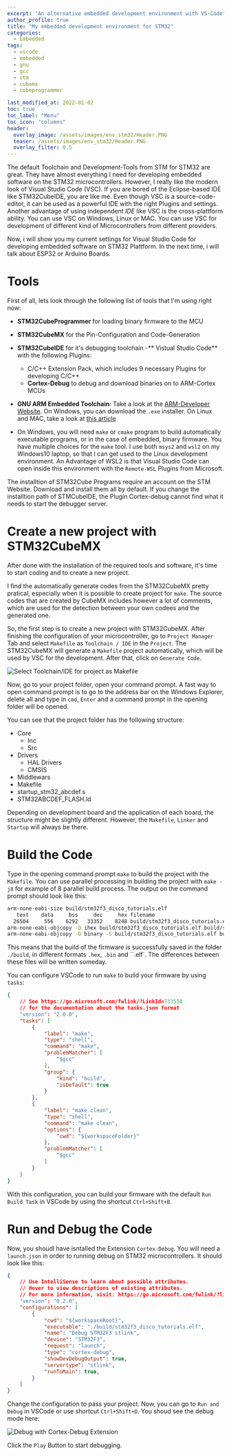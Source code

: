 ```yaml
---
excerpt: "An alternative embedded development environment with VS-Code"
author_profile: true
title: "My embedded development environment for STM32"
categories:
  - Embedded
tags:
  - vscode
  - embedded
  - gnu
  - gcc
  - stm
  - cubemx
  - cubeprogrammer

last_modified_at: 2022-01-02
toc: true
toc_label: "Menu"
toc_icon: "columns"
header:
  overlay_image: /assets/images/env_stm32/Header.PNG
  teaser: /assets/images/env_stm32/Header.PNG
  overlay_filter: 0.5
--- 
```


The default Toolchain and Development-Tools from STM for STM32 are great. They have almost everything I need for developing embedded software on the STM32 microcontrollers. However, I really like the modern look of Visual Studio Code (VSC). If you are bored of the Eclipse-based IDE like STM32CubeIDE, you are like me. Even though VSC is a source-code-editor, it can be used as a powerful IDE with the right Plugins and settings. Another advantage of using independent *IDE* like VSC is the cross-plattform ability. You can use VSC on Windows, Linux or MAC. You can use VSC for development of different kind of Microcontrollers from different providers. 

Now, i will show you my current settings for Visual Studio Code for developing embedded software on STM32 Plattform. In the next time, i will talk about ESP32 or Arduino Boards. 

# Tools
First of all, lets look through the following list of tools that I'm using right now: 
  - **STM32CubeProgrammer** for loading binary firmware to the MCU
  - **STM32CubeMX** for the Pin-Configuration and Code-Generation
  - **STM32CubeIDE** for it's debugging toolchain
  -** Vistual Studio Code** with the following Plugins: 
      - C/C++ Extension Pack, which includes 9 necessary Plugins for developing C/C++
      - **Cortex-Debug** to debug and download binaries on to ARM-Cortex MCUs
  - **GNU ARM Embedded Toolchain**: Take a look at the [ARM-Developer Website](https://developer.arm.com/tools-and-software/open-source-software/developer-tools/gnu-toolchain/gnu-rm/downloads). On Windows, you can download the ``.exe`` installer. On Linux and MAC, take a look at [this article](https://mynewt.apache.org/latest/get_started/native_install/cross_tools.html)

  - On Windows, you will need ``make`` or ``cmake`` program to build automatically executable programs, or in the case of embedded, binary firmware. You have multiple choices for the ``make`` tool. I use both ``msys2`` and ``wsl2`` on my Windows10 laptop, so that I can get used to the Linux development environment. An Advantage of WSL2 is that Visual Studio Code can open inside this environment with the ``Remote-WSL`` Plugins from Microsoft. 

The installtion of STM32Cube Programs require an account on the STM Website. Download and install them all by default. If you change the installtion path of STMCubeIDE, the Plugin Cortex-debug cannot find what it needs to start the debugger server.

# Create a new project with STM32CubeMX
After done with the installation of the required tools and software, it's time to start coding and to create a new project. 

I find the automatically generate codes from the STM32CubeMX pretty pratical, especially when it is possible to create project for ``make``. The source codes that are created by CubeMX includes however a lot of comments, which are used for the detection between your own codees and the generated one. 

So, the first step is to create a new project with STM32CubeMX. After finishing the configuration of your microcontroller, go to ``Project Manager`` Tab and select ``Makefile`` as ``Toolchain / IDE`` in the ``Project``. The STM32CubeMX will generate a ``Makefile`` project automatically, which will be used by VSC for the development. After that, click on ``Generate Code``. 

![Select Toolchain/IDE for project as Makefile](/assets/images/env_stm32/CubeMX1.PNG)

Now, go to your project folder, open your command prompt. A fast way to open command prompt is to go to the address bar on the Windows Explorer, delete all and type in ``cmd``, ``Enter`` and a command prompt in the opening folder will be opened.

You can see that the project folder has the following structure: 
- Core
    - Inc
    - Src
- Drivers
    - HAL Drivers
    - CMSIS
- Middlewars
- Makefile
- startup_stm32_abcdef.s
- STM32ABCDEF_FLASH.ld

Depending on development board and the application of each board, the structure might be slightly different. However, the ``Makefile``, ``Linker`` and ``Startup`` will always be there. 

# Build the Code

Type in the opening command prompt ``make`` to build the project with the ``Makefile``. You can use parallel processing in building the project with ``make -j8`` for example of 8 parallel build process. The output on the command prompt should look like this: 

```sh
arm-none-eabi-size build/stm32f3_disco_tutorials.elf
   text    data     bss     dec     hex filename
  26504     556    6292   33352    8248 build/stm32f3_disco_tutorials.elf
arm-none-eabi-objcopy -O ihex build/stm32f3_disco_tutorials.elf build/stm32f3_disco_tutorials.hex
arm-none-eabi-objcopy -O binary -S build/stm32f3_disco_tutorials.elf build/stm32f3_disco_tutorials.bin
```

This means that the build of the firmware is successfully saved in the folder ``./build``, in different formats ``.hex``, ``.bin`` and ``.elf`. The differences between these files will be written someday. 

You can configure VSCode to run ``make`` to build your firmware by using ``tasks``: 

```json
{
    // See https://go.microsoft.com/fwlink/?LinkId=733558
    // for the documentation about the tasks.json format
    "version": "2.0.0",
    "tasks": [
        {
            "label": "make",
            "type": "shell",
            "command": "make",
            "problemMatcher": [
                "$gcc"
            ],
            "group": {
                "kind": "build",
                "isDefault": true
            }
        },
        {
            "label": "make clean",
            "type": "shell",
            "command": "make clean",
            "options": {
                "cwd": "${workspaceFolder}"
            },
            "problemMatcher": [
                "$gcc"
            ]
        }
    ]
}
```

With this configuration, you can build your firmware with the default ``Run Build Task`` in VSCode by using the shortcut ``Ctrl+Shift+B``. 

# Run and Debug the Code
Now, you shoudl have isntalled the Extension ``Cortex-Debug``. You will need a ``launch.json`` in order to running debug on STM32 microcontrollers. It should look like this:

```json
{
    // Use IntelliSense to learn about possible attributes.
    // Hover to view descriptions of existing attributes.
    // For more information, visit: https://go.microsoft.com/fwlink/?linkid=830387
    "version": "0.2.0",
    "configurations": [
        {
            "cwd": "${workspaceRoot}", 
            "executable": "./build/stm32f3_disco_tutorials.elf", 
            "name": "Debug STM32F3 stlink", 
            "device": "STM32F3", 
            "request": "launch", 
            "type": "cortex-debug", 
            "showDevDebugOutput": true, 
            "servertype": "stlink", 
            "runToMain": true,
        }
    ]
}
```
Change the configuration to pass your project. Now, you can go to ``Run and Debug`` in VSCode or use shortcut ``Ctrl+Shift+D``. You shoud see the debug mode here: 

![Debug with Cortex-Debug Extension](/assets/images/env_stm32/VSC_Debug.PNG)

Click the ``Play`` Button to start debugging. 